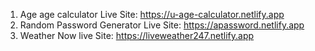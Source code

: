 1. Age age calculator Live Site: https://u-age-calculator.netlify.app
2. Random Password Generator Live Site: https://apassword.netlify.app
3. Weather Now live Site: https://liveweather247.netlify.app
